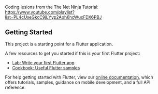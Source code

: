 Coding lesions from the The Net Ninja Tutorial: \
https://www.youtube.com/playlist?list=PL4cUxeGkcC9jLYyp2Aoh6hcWuxFDX6PBJ


## Getting Started

This project is a starting point for a Flutter application.

A few resources to get you started if this is your first Flutter project:

- [Lab: Write your first Flutter app](https://flutter.dev/docs/get-started/codelab)
- [Cookbook: Useful Flutter samples](https://flutter.dev/docs/cookbook)

For help getting started with Flutter, view our
[online documentation](https://flutter.dev/docs), which offers tutorials,
samples, guidance on mobile development, and a full API reference.
